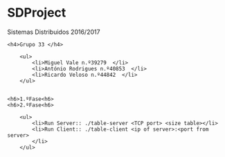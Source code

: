 # SDProject

Sistemas Distribuidos 2016/2017

	<h4>Grupo 33 </h4>

		<ul>
			<li>Miguel Vale n.º39279  </li> 
			<li>António Rodrigues n.º40853  </li>
			<li>Ricardo Veloso n.º44842  </li>
		</ul>


	<h6>1.ºFase<h6>
	<h6>2.ºFase<h6>

		<ul>
			<li>Run Server:: ./table-server <TCP port> <size table></li>
			<li>Run Client:: ./table-client <ip of server>:<port from server>
			</li>
		</ul>





